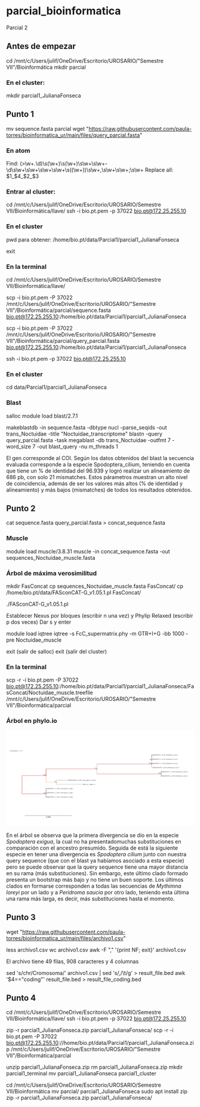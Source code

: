 # parcial_bioinformatica
Parcial 2

## Antes de empezar
 cd /mnt/c/Users/julif/OneDrive/Escritorio/UROSARIO/"Semestre VII"/Bioinformática
 mkdir parcial
 
### En el cluster:
 mkdir parcial1_JulianaFonseca
 
## Punto 1
mv sequence.fasta parcial
wget "https://raw.githubusercontent.com/paula-torres/bioinformatica_ur/main/files/query_parcial.fasta"

### En atom
Find: (>\w+.\d)\s(\w+)\s(\w+)\s\w+\s\w+-\d\s\w+\s\w+\s\w+\s\w+\s\((\w+)\)\s\w+\,\s\w+\s\w+\;\s\w+
Replace all: $1_$4_$2_$3

### Entrar al cluster:

cd /mnt/c/Users/julif/OneDrive/Escritorio/UROSARIO/Semestre VII/Bioinformática/llave/
ssh -i bio.pt.pem -p 37022 bio.pt@172.25.255.10

### En el cluster

pwd para obtener: /home/bio.pt/data/Parcial1/parcial1_JulianaFonseca

exit

### En la terminal

cd /mnt/c/Users/julif/OneDrive/Escritorio/UROSARIO/Semestre VII/Bioinformática/llave/

scp -i bio.pt.pem -P 37022 /mnt/c/Users/julif/OneDrive/Escritorio/UROSARIO/"Semestre VII"/Bioinformática/parcial/sequence.fasta bio.pt@172.25.255.10:/home/bio.pt/data/Parcial1/parcial1_JulianaFonseca

scp -i bio.pt.pem -P 37022 /mnt/c/Users/julif/OneDrive/Escritorio/UROSARIO/"Semestre VII"/Bioinformática/parcial/query_parcial.fasta bio.pt@172.25.255.10:/home/bio.pt/data/Parcial1/parcial1_JulianaFonseca

ssh -i bio.pt.pem -p 37022 bio.pt@172.25.255.10

### En el cluster

cd data/Parcial1/parcial1_JulianaFonseca

### Blast

salloc
module load blast/2.7.1

makeblastdb -in sequence.fasta -dbtype nucl -parse_seqids -out trans_Noctuidae -title "Noctuidae_transcriptome"
blastn -query query_parcial.fasta -task megablast -db trans_Noctuidae -outfmt 7 -word_size 7 -out blast_query -nu
m_threads 1

El gen corresponde al COI. Según los datos obtenidos del blast la secuencia evaluada corresponde a la especie Spodoptera_cilium, teniendo en cuenta que tiene un % de identidad del 96.939 y logró realizar un alineamiento de 686 pb, con solo 21 mismatches. Estos párametros muestran un alto nivel de coincidencia, además de ser los valores más altos (% de identidad y alineamiento) y más bajos (mismatches) de todos los resultados obtenidos.


## Punto 2

cat sequence.fasta query_parcial.fasta > concat_sequence.fasta

### Muscle

module load muscle/3.8.31
muscle -in concat_sequence.fasta -out sequences_Noctuidae_muscle.fasta

### Árbol de máxima verosimilitud

mkdir FasConcat
cp sequences_Noctuidae_muscle.fasta FasConcat/
cp /home/bio.pt/data/FASconCAT-G_v1.05.1.pl FasConcat/

./FASconCAT-G_v1.05.1.pl

Establecer Nexus por bloques (escribir n una vez) y Phylip Relaxed (escribir p dos veces)
Dar s y enter

module load iqtree
iqtree -s FcC_supermatrix.phy -m GTR+I+G -bb 1000 -pre Noctuidae_muscle

exit (salir de salloc)
exit (salir del cluster)

### En la terminal 
scp -r -i bio.pt.pem -P 37022  bio.pt@172.25.255.10:/home/bio.pt/data/Parcial1/parcial1_JulianaFonseca/FasConcat/Noctuidae_muscle.treefile /mnt/c/Users/julif/OneDrive/Escritorio/UROSARIO/"Semestre VII"/Bioinformática/parcial

### Árbol en phylo.io

![Caos](https://github.com/Julift27/parcial_bioinformatica/blob/main/arbol_parcial.png)

En el árbol se observa que la primera divergencia se dio en la especie _Spodoptera exigua_, la cual no ha presentadomuchas substituciones en comparación con el ancestro presumido. Seguida de está la siguiente especie en tener una divergencia es _Spodoptera cilium_ junto con nuestra query sequence (que con el blast ya habíamos asociado a esta especie) pero se puede observar que la query sequence tiene una mayor distancia en su rama (más substituciones). Sin embargo, este último clado formado presenta un bootstrap más bajo y no tiene un buen soporte. Los últimos clados en formarse corresponden a todas las secuencias de _Mythimna loreyi_ por un lado y a _Peridroma saucia_ por otro lado, teniendo esta última una rama más larga, es decir, más substituciones hasta el momento.


## Punto 3

 wget "https://raw.githubusercontent.com/paula-torres/bioinformatica_ur/main/files/archivo1.csv"
 
less archivo1.csv
wc archivo1.csv
awk -F "\," '{print NF; exit}' archivo1.csv

El archivo tiene 49 filas, 908 caracteres y 4 columnas

sed 's/chr/Cromosoma/' archivo1.csv | sed 's/,/\t/g' > result_file.bed
awk '$4=="coding"' result_file.bed > result_file_coding.bed

## Punto 4

cd /mnt/c/Users/julif/OneDrive/Escritorio/UROSARIO/Semestre VII/Bioinformática/llave/
ssh -i bio.pt.pem -p 37022 bio.pt@172.25.255.10

zip -r parcial1_JulianaFonseca.zip parcial1_JulianaFonseca/
scp -r -i bio.pt.pem -P 37022  bio.pt@172.25.255.10://home/bio.pt/data/Parcial1/parcial1_JulianaFonseca.zip /mnt/c/Users/julif/OneDrive/Escritorio/UROSARIO/"Semestre VII"/Bioinformática/parcial

unzip parcial1_JulianaFonseca.zip
rm parcial1_JulianaFonseca.zip
mkdir parcial1_terminal
mv parcial1_JulianaFonseca parcial1_cluster

cd /mnt/c/Users/julif/OneDrive/Escritorio/UROSARIO/Semestre VII/Bioinformática
mv parcial/ parcial1_JulianaFonseca
sudo apt install zip
zip -r parcial1_JulianaFonseca.zip parcial1_JulianaFonseca/



































